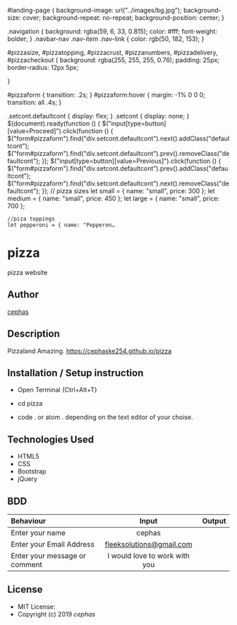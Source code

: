 #landing-page {
    background-image: url("../images/bg.jpg");
    background-size: cover;
    background-repeat: no-repeat;
    background-position: center;
}

.navigation {
    background: rgba(59, 6, 33, 0.815);
    color: #fff;
    font-weight: bolder;
}
.navbar-nav .nav-item .nav-link {
    color: rgb(50, 182, 153);
}

#pizzasize, #pizzatopping, #pizzacrust, #pizzanumbers, #pizzadelivery, #pizzacheckout {
    background: rgba(255, 255, 255, 0.76);
    padding: 25px;
    border-radius: 12px 5px;
    
}

#pizzaform {
    transition: .2s;
}
#pizzaform:hover {
    margin: -1% 0 0 0;
    transition: all .4s;
}

.setcont.defaultcont {
    display: flex;
}
.setcont {
    display: none;
}
$(document).ready(function () {
    $("input[type=button][value=Proceed]").click(function () {
        $("form#pizzaform").find("div.setcont.defaultcont").next().addClass("defaultcont");
        $("form#pizzaform").find("div.setcont.defaultcont").prev().removeClass("defaultcont");
    });
    $("input[type=button][value=Previous]").click(function () {
        $("form#pizzaform").find("div.setcont.defaultcont").prev().addClass("defaultcont");
        $("form#pizzaform").find("div.setcont.defaultcont").next().removeClass("defaultcont");
    });
    // pizza sizes
    let small = { name: "small", price: 300 };
    let medium = { name: "small", price: 450 };
    let large = { name: "small", price: 700 };

    //piza toppings
    let pepperoni = { name: "Pepperon…
# pizza
pizza website


## Author

[cephas]()

## Description
Pizzaland Amazing. https://cephaske254.github.io/pizza

## Installation / Setup instruction
* Open Terminal {Ctrl+Alt+T}
* cd pizza

* code . or atom . depending on the text editor of your choise.

## Technologies Used

* HTML5
* CSS
* Bootstrap
* jQuery

## BDD
| Behaviour      | Input        | Output       |
| :------------- | :----------: | -----------: |
|  Enter your name  |  cephas |     |
| Enter your Email Address  |  fleeksolutions@gmail.com|   |
| Enter your message or comment   |  I would love to work with you     |     |

## License
* MIT License:
* Copyright (c) 2019 *cephas*